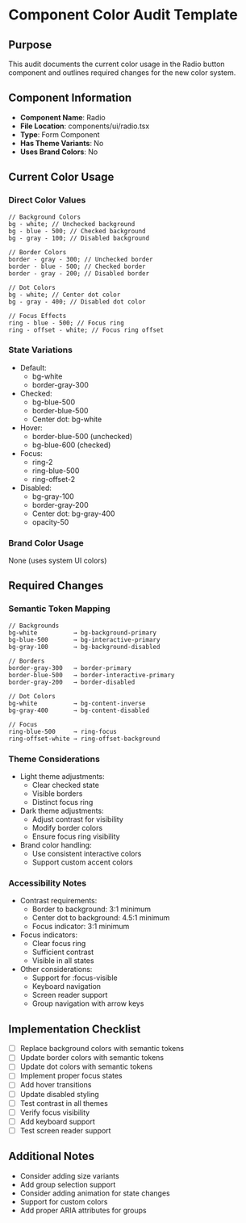# Component Color Audit Template

## Purpose

This audit documents the current color usage in the Radio button component and outlines required changes for the new color system.

## Component Information

- **Component Name**: Radio
- **File Location**: components/ui/radio.tsx
- **Type**: Form Component
- **Has Theme Variants**: No
- **Uses Brand Colors**: No

## Current Color Usage

### Direct Color Values

```tsx
// Background Colors
bg - white; // Unchecked background
bg - blue - 500; // Checked background
bg - gray - 100; // Disabled background

// Border Colors
border - gray - 300; // Unchecked border
border - blue - 500; // Checked border
border - gray - 200; // Disabled border

// Dot Colors
bg - white; // Center dot color
bg - gray - 400; // Disabled dot color

// Focus Effects
ring - blue - 500; // Focus ring
ring - offset - white; // Focus ring offset
```

### State Variations

- Default:
  - bg-white
  - border-gray-300
- Checked:
  - bg-blue-500
  - border-blue-500
  - Center dot: bg-white
- Hover:
  - border-blue-500 (unchecked)
  - bg-blue-600 (checked)
- Focus:
  - ring-2
  - ring-blue-500
  - ring-offset-2
- Disabled:
  - bg-gray-100
  - border-gray-200
  - Center dot: bg-gray-400
  - opacity-50

### Brand Color Usage

None (uses system UI colors)

## Required Changes

### Semantic Token Mapping

```tsx
// Backgrounds
bg-white          → bg-background-primary
bg-blue-500       → bg-interactive-primary
bg-gray-100       → bg-background-disabled

// Borders
border-gray-300   → border-primary
border-blue-500   → border-interactive-primary
border-gray-200   → border-disabled

// Dot Colors
bg-white          → bg-content-inverse
bg-gray-400       → bg-content-disabled

// Focus
ring-blue-500     → ring-focus
ring-offset-white → ring-offset-background
```

### Theme Considerations

- Light theme adjustments:
  - Clear checked state
  - Visible borders
  - Distinct focus ring
- Dark theme adjustments:
  - Adjust contrast for visibility
  - Modify border colors
  - Ensure focus ring visibility
- Brand color handling:
  - Use consistent interactive colors
  - Support custom accent colors

### Accessibility Notes

- Contrast requirements:
  - Border to background: 3:1 minimum
  - Center dot to background: 4.5:1 minimum
  - Focus indicator: 3:1 minimum
- Focus indicators:
  - Clear focus ring
  - Sufficient contrast
  - Visible in all states
- Other considerations:
  - Support for :focus-visible
  - Keyboard navigation
  - Screen reader support
  - Group navigation with arrow keys

## Implementation Checklist

- [ ] Replace background colors with semantic tokens
- [ ] Update border colors with semantic tokens
- [ ] Update dot colors with semantic tokens
- [ ] Implement proper focus states
- [ ] Add hover transitions
- [ ] Update disabled styling
- [ ] Test contrast in all themes
- [ ] Verify focus visibility
- [ ] Add keyboard support
- [ ] Test screen reader support

## Additional Notes

- Consider adding size variants
- Add group selection support
- Consider adding animation for state changes
- Support for custom colors
- Add proper ARIA attributes for groups
